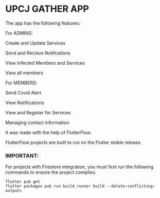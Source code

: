 # UPCJ GATHER APP


The app has the following features:

For ADMINS:

Create and Update Services

Send and Recieve Notifcations

View Infected Members and Services

View all members

For MEMBERS:

Send Covid Alert

View Notifications

View and Register for Services

Managing contact information

It was made with the help of FlutterFlow.

FlutterFlow projects are built to run on the Flutter _stable_ release.

### IMPORTANT:

For projects with Firestore integration, you must first run the following commands to ensure the project compiles:

```
flutter pub get
flutter packages pub run build_runner build --delete-conflicting-outputs
```



